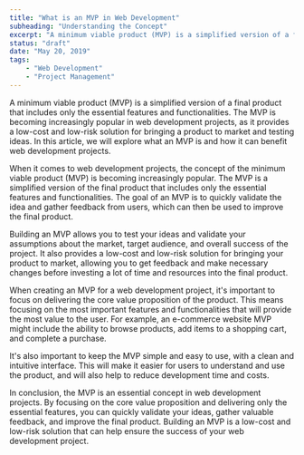 ```yaml
---
title: "What is an MVP in Web Development"
subheading: "Understanding the Concept"
excerpt: "A minimum viable product (MVP) is a simplified version of a final product that includes only the essential features and functionalities. The MVP is becoming increasingly popular in web development projects, as it provides a low-cost and low-risk solution for bringing a product to market and testing ideas. In this article, we will explore what an MVP is and how it can benefit web development projects."
status: "draft"
date: "May 20, 2019"
tags:
    - "Web Development"
    - "Project Management"
---
```


A minimum viable product (MVP) is a simplified version of a final product that includes only the essential features and functionalities. The MVP is becoming increasingly popular in web development projects, as it provides a low-cost and low-risk solution for bringing a product to market and testing ideas. In this article, we will explore what an MVP is and how it can benefit web development projects.

When it comes to web development projects, the concept of the minimum viable product (MVP) is becoming increasingly popular. The MVP is a simplified version of the final product that includes only the essential features and functionalities. The goal of an MVP is to quickly validate the idea and gather feedback from users, which can then be used to improve the final product.

Building an MVP allows you to test your ideas and validate your assumptions about the market, target audience, and overall success of the project. It also provides a low-cost and low-risk solution for bringing your product to market, allowing you to get feedback and make necessary changes before investing a lot of time and resources into the final product.

When creating an MVP for a web development project, it's important to focus on delivering the core value proposition of the product. This means focusing on the most important features and functionalities that will provide the most value to the user. For example, an e-commerce website MVP might include the ability to browse products, add items to a shopping cart, and complete a purchase.

It's also important to keep the MVP simple and easy to use, with a clean and intuitive interface. This will make it easier for users to understand and use the product, and will also help to reduce development time and costs.

In conclusion, the MVP is an essential concept in web development projects. By focusing on the core value proposition and delivering only the essential features, you can quickly validate your ideas, gather valuable feedback, and improve the final product. Building an MVP is a low-cost and low-risk solution that can help ensure the success of your web development project.
